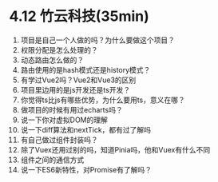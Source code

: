 # 4.12 竹云科技(35min)

1. 项目是自己一个人做的吗？为什么要做这个项目？
2. 权限分配是怎么处理的？
3. 动态路由怎么做的？
4. 路由使用的是hash模式还是history模式？
5. 有学过Vue2吗？Vue2和Vue3的区别
6. 项目里边用的是js开发还是ts开发？
7. 你觉得ts比js有哪些优势，为什么要用ts，意义在哪？
8. 做项目的时候有用过echarts吗？
9. 说一下你对虚拟DOM的理解
10. 说一下diff算法和nextTick，都有过了解吗
11. 有自己做过组件封装吗？
12. 除了Vuex还用过别的吗，知道Pinia吗，他和Vuex有什么不同
13. 组件之间的通信方式
14. 说一下ES6新特性，对Promise有了解吗？


